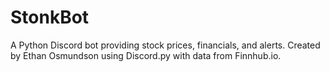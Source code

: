 # StonkBot
A Python Discord bot providing stock prices, financials, and alerts. Created by Ethan Osmundson using Discord.py with data from Finnhub.io.
